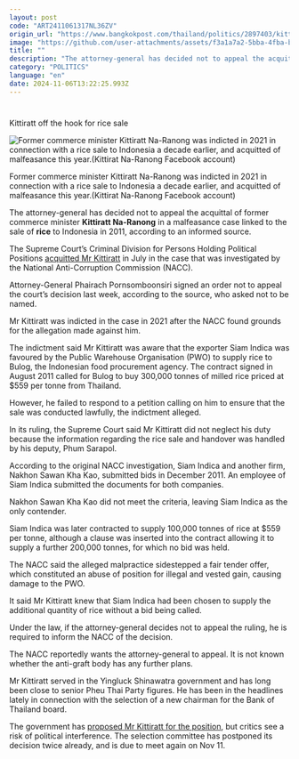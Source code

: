 ```yaml
---
layout: post
code: "ART2411061317NL36ZV"
origin_url: "https://www.bangkokpost.com/thailand/politics/2897403/kittiratt-off-the-hook-for-rice-sale"
image: "https://github.com/user-attachments/assets/f3a1a7a2-5bba-4fba-b782-7c1e60b43666"
title: ""
description: "The attorney-general has decided not to appeal the acquittal of former commerce minister Kittiratt Na-Ranong  in a malfeasance case linked to the sale of  rice  to Indonesia in 2011, according to an informed source."
category: "POLITICS"
language: "en"
date: 2024-11-06T13:22:25.993Z
---
```


# 

Kittiratt off the hook for rice sale

![Former commerce minister Kittiratt Na-Ranong was indicted in 2021 in connection with a rice sale to Indonesia a decade earlier, and acquitted of malfeasance this year.(Kittirat Na-Ranong Facebook account)](https://github.com/user-attachments/assets/d2c46112-8d74-4764-8bcd-a6d864060d47)

Former commerce minister Kittiratt Na-Ranong was indicted in 2021 in connection with a rice sale to Indonesia a decade earlier, and acquitted of malfeasance this year.(Kittirat Na-Ranong Facebook account)

The attorney-general has decided not to appeal the acquittal of former commerce minister **Kittiratt Na-Ranong** in a malfeasance case linked to the sale of **rice** to Indonesia in 2011, according to an informed source.

The Supreme Court’s Criminal Division for Persons Holding Political Positions [acquitted Mr Kittiratt](https://www.bangkokpost.com/thailand/politics/2827514/pms-adviser-kittiratt-cleared-of-malfeasance) in July in the case that was investigated by the National Anti-Corruption Commission (NACC).

Attorney-General Phairach Pornsomboonsiri signed an order not to appeal the court’s decision last week, according to the source, who asked not to be named.

Mr Kittiratt was indicted in the case in 2021 after the NACC found grounds for the allegation made against him.

The indictment said Mr Kittiratt was aware that the exporter Siam Indica was favoured by the Public Warehouse Organisation (PWO) to supply rice to Bulog, the Indonesian food procurement agency. The contract signed in August 2011 called for Bulog to buy 300,000 tonnes of milled rice priced at $559 per tonne from Thailand.

However, he failed to respond to a petition calling on him to ensure that the sale was conducted lawfully, the indictment alleged.

In its ruling, the Supreme Court said Mr Kittiratt did not neglect his duty because the information regarding the rice sale and handover was handled by his deputy, Phum Sarapol.

According to the original NACC investigation, Siam Indica and another firm, Nakhon Sawan Kha Kao, submitted bids in December 2011. An employee of Siam Indica submitted the documents for both companies.

Nakhon Sawan Kha Kao did not meet the criteria, leaving Siam Indica as the only contender.

Siam Indica was later contracted to supply 100,000 tonnes of rice at $559 per tonne, although a clause was inserted into the contract allowing it to supply a further 200,000 tonnes, for which no bid was held.

The NACC said the alleged malpractice sidestepped a fair tender offer, which constituted an abuse of position for illegal and vested gain, causing damage to the PWO.

It said Mr Kittiratt knew that Siam Indica had been chosen to supply the additional quantity of rice without a bid being called.

Under the law, if the attorney-general decides not to appeal the ruling, he is required to inform the NACC of the decision.

The NACC reportedly wants the attorney-general to appeal. It is not known whether the anti-graft body has any further plans.

Mr Kittiratt served in the Yingluck Shinawatra government and has long been close to senior Pheu Thai Party figures. He has been in the headlines lately in connection with the selection of a new chairman for the Bank of Thailand board.

The government has [proposed Mr Kittiratt for the position](https://www.bangkokpost.com/thailand/general/2896017/kittiratt-qualified-to-be-bank-of-thailand-board-chair-says-govt), but critics see a risk of political interference. The selection committee has postponed its decision twice already, and is due to meet again on Nov 11.